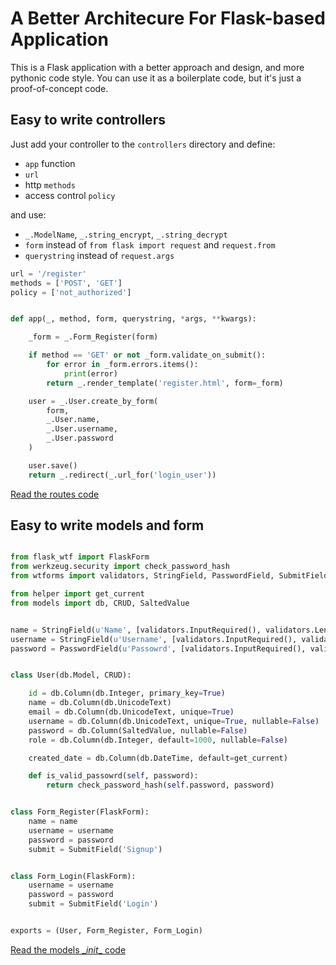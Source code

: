 
# A Better Architecure For Flask-based Application

This is a Flask application with a better approach and design, and more pythonic code style.
You can use it as a boilerplate code, but it's just a proof-of-concept code.

## Easy to write controllers

Just add your controller to the `controllers` directory and define:

* `app` function
* `url`
* http `methods`
* access control `policy`

and use:
* `_.ModelName`, `_.string_encrypt`, `_.string_decrypt`
* `form` instead of `from flask import request` and `request.from`
* `querystring` instead of `request.args`

```Python
url = '/register'
methods = ['POST', 'GET']
policy = ['not_authorized']


def app(_, method, form, querystring, *args, **kwargs):

    _form = _.Form_Register(form)

    if method == 'GET' or not _form.validate_on_submit():
        for error in _form.errors.items():
            print(error)
        return _.render_template('register.html', form=_form)

    user = _.User.create_by_form(
        form,
        _.User.name,
        _.User.username,
        _.User.password
    )

    user.save()
    return _.redirect(_.url_for('login_user'))
```

[Read the routes code](app/app/routes.py)

## Easy to write models and form

```Python

from flask_wtf import FlaskForm
from werkzeug.security import check_password_hash
from wtforms import validators, StringField, PasswordField, SubmitField

from helper import get_current
from models import db, CRUD, SaltedValue


name = StringField(u'Name', [validators.InputRequired(), validators.Length(min=3, max=32)])
username = StringField(u'Username', [validators.InputRequired(), validators.Length(min=3, max=32)])
password = PasswordField(u'Passowrd', [validators.InputRequired(), validators.Length(min=8, max=128)])


class User(db.Model, CRUD):

    id = db.Column(db.Integer, primary_key=True)
    name = db.Column(db.UnicodeText)
    email = db.Column(db.UnicodeText, unique=True)
    username = db.Column(db.UnicodeText, unique=True, nullable=False)
    password = db.Column(SaltedValue, nullable=False)
    role = db.Column(db.Integer, default=1000, nullable=False)

    created_date = db.Column(db.DateTime, default=get_current)

    def is_valid_passowrd(self, password):
        return check_password_hash(self.password, password)


class Form_Register(FlaskForm):
    name = name
    username = username
    password = password
    submit = SubmitField('Signup')


class Form_Login(FlaskForm):
    username = username
    password = password
    submit = SubmitField('Login')


exports = (User, Form_Register, Form_Login)

```

[Read the models \__init__ code](app/app/models/__init__.py#L119)
